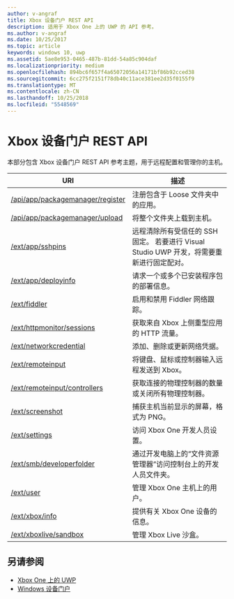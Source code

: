 ```yaml
---
author: v-angraf
title: Xbox 设备门户 REST API
description: 适用于 Xbox One 上的 UWP 的 API 参考。
ms.author: v-angraf
ms.date: 10/25/2017
ms.topic: article
keywords: windows 10, uwp
ms.assetid: 5ae8e953-0465-487b-81dd-54a85c904daf
ms.localizationpriority: medium
ms.openlocfilehash: 894bc6f657f4a65072056a14171bf86b92cced38
ms.sourcegitcommit: 6cc275f2151f78db40c11ace381ee2d35f0155f9
ms.translationtype: MT
ms.contentlocale: zh-CN
ms.lasthandoff: 10/25/2018
ms.locfileid: "5548569"
---
```

# <a name="xbox-device-portal-rest-api"></a>Xbox 设备门户 REST API

本部分包含 Xbox 设备门户 REST API 参考主题，用于远程配置和管理你的主机。

| URI        | 描述 |
|------------|-------------|
|[/api/app/packagemanager/register](wdp-loose-folder-register-api.md)| 注册包含于 Loose 文件夹中的应用。 |
|[/api/app/packagemanager/upload](wdp-folder-upload.md)| 将整个文件夹上载到主机。 |
|[/ext/app/sshpins](uwp-sshpins-api.md)| 远程清除所有受信任的 SSH 固定。 若要进行 Visual Studio UWP 开发，将需要重新进行固定配对。 |
|[/ext/app/deployinfo](uwp-deployinfo-api.md)| 请求一个或多个已安装程序包的部署信息。 |
|[/ext/fiddler](wdp-fiddler-api.md)| 启用和禁用 Fiddler 网络跟踪。 |
|[/ext/httpmonitor/sessions](wdp-httpMonitor-api.md)| 获取来自 Xbox 上侧重型应用的 HTTP 流量。 |
|[/ext/networkcredential](uwp-networkcredentials-api.md)| 添加、删除或更新网络凭据。 |
|[/ext/remoteinput](uwp-remoteinput-api.md)| 将键盘、鼠标或控制器输入远程发送到 Xbox。 |
|[/ext/remoteinput/controllers](uwp-remoteinput-controllers-api.md)| 获取连接的物理控制器的数量或关闭所有物理控制器。 |
|[/ext/screenshot](wdp-media-capture-api.md)| 捕获主机当前显示的屏幕，格式为 PNG。 |
|[/ext/settings](wdp-xboxsettings-api.md)| 访问 Xbox One 开发人员设置。 |
|[/ext/smb/developerfolder](wdp-smb-api.md)| 通过开发电脑上的“文件资源管理器”访问控制台上的开发人员文件夹。 |
|[/ext/user](wdp-user-management.md)| 管理 Xbox One 主机上的用户。 |
|[/ext/xbox/info](wdp-xboxinfo-api.md)| 提供有关 Xbox One 设备的信息。 |
|[/ext/xboxlive/sandbox](wdp-sandbox-api.md)| 管理 Xbox Live 沙盒。 |

## <a name="see-also"></a>另请参阅

- [Xbox One 上的 UWP](index.md)
- [Windows 设备门户](../debug-test-perf/device-portal.md)